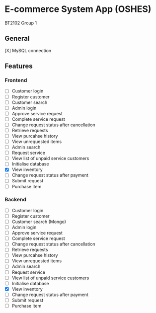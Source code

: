# E-commerce System App (OSHES)
BT2102 Group 1

## General
[X] MySQL connection

## Features
### Frontend
- [ ] Customer login
- [ ] Register customer
- [ ] Customer search
- [ ] Admin login
- [ ] Approve service request
- [ ] Complete service request
- [ ] Change request status after cancellation
- [ ] Retrieve requests
- [ ] View purcahse history
- [ ] View unrequested items
- [ ] Admin search
- [ ] Request service
- [ ] View list of unpaid service customers
- [ ] Initialise database
- [X] View inventory
- [ ] Change request status after payment
- [ ] Submit request
- [ ] Purchase item

### Backend
- [ ] Customer login
- [ ] Register customer
- [ ] Customer search (Mongo)
- [ ] Admin login
- [ ] Approve service request
- [ ] Complete service request
- [ ] Change request status after cancellation
- [ ] Retrieve requests
- [ ] View purcahse history
- [ ] View unrequested items
- [ ] Admin search
- [ ] Request service
- [ ] View list of unpaid service customers
- [ ] Initialise database
- [X] View inventory
- [ ] Change request status after payment
- [ ] Submit request
- [ ] Purchase item
